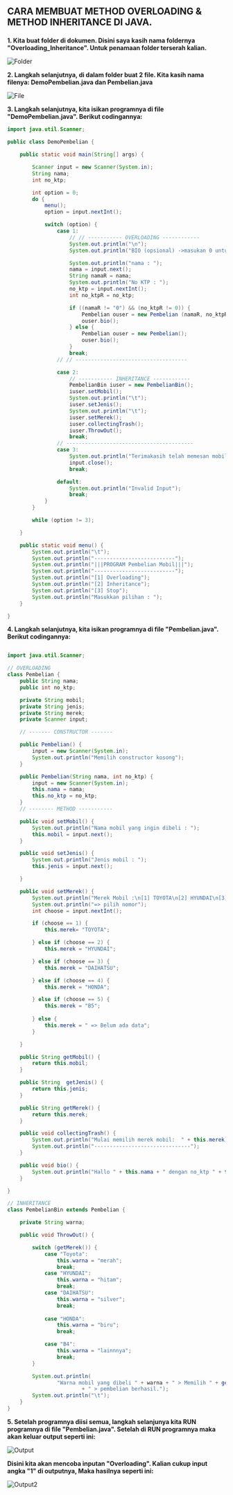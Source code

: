 ## CARA MEMBUAT METHOD OVERLOADING & METHOD INHERITANCE DI JAVA. </p>
<b> 1. Kita buat folder di dokumen. Disini saya kasih nama foldernya "Overloading_Inheritance". Untuk penamaan folder terserah kalian. </b> </p>

![Folder](screenshot/folder.png)</p>

<b> 2. Langkah selanjutnya, di dalam folder buat 2 file. Kita kasih nama filenya: DemoPembelian.java dan Pembelian.java </b> </p>

![File](screenshot/file.png)</p>

<b> 3. Langkah selanjutnya, kita isikan programnya di file "DemoPembelian.java". Berikut codingannya: </b> </p>

```java
import java.util.Scanner;

public class DemoPembelian {

    public static void main(String[] args) {

        Scanner input = new Scanner(System.in);
        String nama;
        int no_ktp;

        int option = 0;
        do {
            menu();
            option = input.nextInt();

            switch (option) {
                case 1:
                    // // ----------- OVERLOADING ------------
                    System.out.println("\n");
                    System.out.println("BIO (opsional) ->masukan 0 untuk skip");

                    System.out.println("nama : ");
                    nama = input.next();
                    String namaR = nama;
                    System.out.println("No KTP : ");
                    no_ktp = input.nextInt();
                    int no_ktpR = no_ktp;

                    if ((namaR != "0") && (no_ktpR != 0)) {
                        Pembelian ouser = new Pembelian (namaR, no_ktpR);
                        ouser.bio();
                    } else {
                        Pembelian ouser = new Pembelian();
                        ouser.bio();
                    }
                    break;
                // // ------------------------------------

                case 2:
                    // ----------- INHERITANCE ------------
                    PembelianBin iuser = new PembelianBin();
                    iuser.setMobil();
                    System.out.println("\t");
                    iuser.setJenis();
                    System.out.println("\t");
                    iuser.setMerek();
                    iuser.collectingTrash();
                    iuser.ThrowOut();
                    break;
                // -----------------------------------------
                case 3:
                    System.out.println("Terimakasih telah memesan mobil...");
                    input.close();
                    break;

                default:
                    System.out.println("Invalid Input");
                    break;
            }
        }

        while (option != 3);

    }

    public static void menu() {
        System.out.println("\t");
        System.out.println("--------------------------");
        System.out.println("|||PROGRAM Pembelian Mobil|||");
        System.out.println("--------------------------");
        System.out.println("[1] Overloading");
        System.out.println("[2] Inheritance");
        System.out.println("[3] Stop");
        System.out.println("Masukkan pilihan : ");
    }

}

```
</p>

<b> 4. Langkah selanjutnya, kita isikan programnya di file "Pembelian.java". Berikut codingannya: </b></p>

```java

import java.util.Scanner;

// OVERLOADING
class Pembelian {
    public String nama;
    public int no_ktp;

    private String mobil;
    private String jenis;
    private String merek;
    private Scanner input;

    // ------- CONSTRUCTOR -------

    public Pembelian() {
        input = new Scanner(System.in);
        System.out.println("Memilih constructor kosong");
    }

    public Pembelian(String nama, int no_ktp) {
        input = new Scanner(System.in);
        this.nama = nama;
        this.no_ktp = no_ktp;
    }
    // -------- METHOD -----------

    public void setMobil() {
        System.out.println("Nama mobil yang ingin dibeli : ");
        this.mobil = input.next();
    }

    public void setJenis() {
        System.out.println("Jenis mobil : ");
        this.jenis = input.next();

    }

    public void setMerek() {
        System.out.println("Merek Mobil :\n[1] TOYOTA\n[2] HYUNDAI\n[3] DAIHATSU\n[4] HONDA\n[5] B5 ");
        System.out.println("=> pilih nomor");
        int choose = input.nextInt();

        if (choose == 1) {
            this.merek= "TOYOTA";

        } else if (choose == 2) {
            this.merek = "HYUNDAI";

        } else if (choose == 3) {
            this.merek = "DAIHATSU";

        } else if (choose == 4) {
            this.merek = "HONDA";

        } else if (choose == 5) {
            this.merek = "B5"; 
        
        } else {
            this.merek = " => Belum ada data";
        }

    }

    public String getMobil() {
        return this.mobil;
    }

    public String  getJenis() {
        return this.jenis;
    }

    public String getMerek() {
        return this.merek;
    }

    public void collectingTrash() {
        System.out.println("Mulai memilih merek mobil:  " + this.merek);
        System.out.println("-------------------------------");
    }

    public void bio() {
        System.out.println("Hallo " + this.nama + " dengan no_ktp " + this.no_ktp);
    }

}

// INHERITANCE
class PembelianBin extends Pembelian {

    private String warna;

    public void ThrowOut() {

        switch (getMerek()) {
            case "Toyota":
                this.warna = "merah";
                break;
            case "HYUNDAI":
                this.warna = "hitam";
                break;
            case "DAIHATSU":
                this.warna = "silver";
                break;
            
            case "HONDA":
                this.warna = "biru";
                break;    

            case "B4":
                this.warna = "lainnnya";
                break;
        }

        System.out.println(
                "Warna mobil yang dibeli " + warna + " > Memilih " + getMobil() + "Jenis: " + getJenis()
                        + " > pembelian berhasil.");
        System.out.println("\t");
    }
}

```
</p>

<b> 5. Setelah programnya diisi semua, langkah selanjunya kita RUN programnya di file "Pembelian.java". Setelah di RUN programnya maka akan keluar output seperti ini: </b> </p>

![Output](screenshot/output1.png)</p>

<b> Disini kita akan mencoba inputan "Overloading". Kalian cukup input angka "1" di outputnya, Maka hasilnya seperti ini: </b> </p>

![Output2](screenshot/output2.png)</p>


